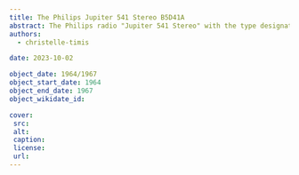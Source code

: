 ```yaml
---
title: The Philips Jupiter 541 Stereo B5D41A
abstract: The Philips radio "Jupiter 541 Stereo" with the type designation "B5D41A" is a tabletop unit with a normal width but a height of just under 25 cm. Philips built this radio from 1964 to 1967. The stereo radio is operated by 10 pushbuttons, 2 large rotary controls and 2 small vertical rotary controls for height and depth. At the rear, the radio has a tape/record player and an aerial connection. There are also connections for external Stereo speakers. The two built-in loudspeakers with a diameter of 20 cm provide a sufficiently good sound.
authors:
  - christelle-timis

date: 2023-10-02

object_date: 1964/1967
object_start_date: 1964
object_end_date: 1967
object_wikidate_id:

cover:
 src: 
 alt:
 caption:
 license:
 url: 
---
```

